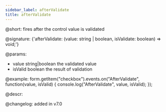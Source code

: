 ```yaml
---
sidebar_label: afterValidate
title: afterValidate
---          
```


@short: fires after the control value is validated
 
@signature: {'afterValidate: (value: string | boolean, isValidate: boolean) => void;'}

@params:
- value       string|boolean  the validated value
- isValid     boolean     the result of validation

@example:
form.getItem("checkbox").events.on("AfterValidate", function(value, isValid) {
    console.log("AfterValidate", value, isValid);
});

@descr:

@changelog: added in v7.0
